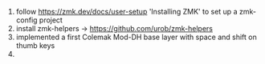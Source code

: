 1) follow https://zmk.dev/docs/user-setup  'Installing ZMK' to set up a zmk-config project
2) install zmk-helpers -> https://github.com/urob/zmk-helpers
3) implemented a first Colemak Mod-DH base layer with space and shift on thumb keys
4) 